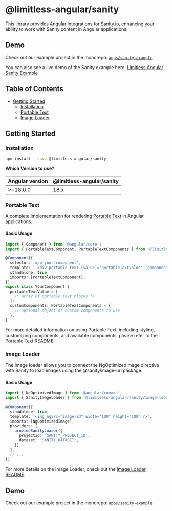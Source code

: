 # @limitless-angular/sanity

This library provides Angular integrations for Sanity.io, enhancing your ability to work with Sanity content in Angular applications.

## Demo

Check out our example project in the monorepo: [`apps/sanity-example`](../../apps/sanity-example)

You can also see a live demo of the Sanity example here: [Limitless Angular Sanity Example](https://limitless-angular-sanity-example.netlify.app/)

## Table of Contents

- [Getting Started](#getting-started)
  - [Installation](#installation)
  - [Portable Text](#portable-text)
  - [Image Loader](#image-loader)

## Getting Started

### Installation

```bash
npm install --save @limitless-angular/sanity
```

**Which Version to use?**

| Angular version | @limitless-angular/sanity |
| --------------- | ------------------------- |
| \>=18.0.0       | 18.x                      |

### Portable Text

A complete implementation for rendering [Portable Text](https://portabletext.org/) in Angular applications.

#### Basic Usage

```typescript
import { Component } from '@angular/core';
import { PortableTextComponent, PortableTextComponents } from '@limitless-angular/sanity/portabletext';

@Component({
  selector: 'app-your-component',
  template: ` <div portable-text [value]="portableTextValue" [components]="customComponents"></div> `,
  standalone: true,
  imports: [PortableTextComponent],
})
export class YourComponent {
  portableTextValue = [
    /* array of portable text blocks */
  ];
  customComponents: PortableTextComponents = {
    // optional object of custom components to use
  };
}
```

For more detailed information on using Portable Text, including styling, customizing components, and available components, please refer to the [Portable Text README](libs/sanity/portabletext/README.md).

### Image Loader

The image loader allows you to connect the NgOptimizedImage directive with Sanity to load images using the @sanity/image-url package.

#### Basic Usage

```typescript
import { NgOptimizedImage } from '@angular/common';
import { SanityImageLoader } from '@limitless-angular/sanity/image-loader';

@Component({
  standalone: true,
  template: '<img ngSrc="image-id" width="100" height="100" />',
  imports: [NgOptimizedImage],
  providers: [
    provideSanityLoader({
      projectId: 'SANITY_PROJECT_ID',
      dataset: 'SANITY_DATASET',
    })
  ],
  // ...
})
```

For more details on the Image Loader, check out the [Image Loader README](libs/sanity/image-loader/README.md).

## Demo

Check out our example project in the monorepo: `apps/sanity-example`
